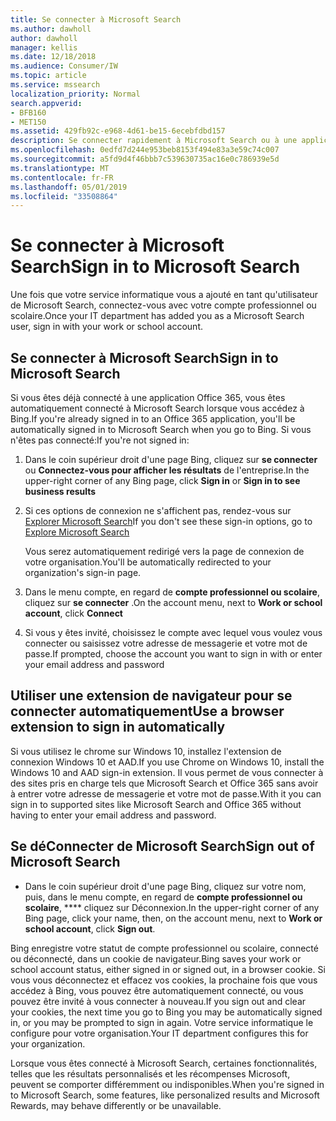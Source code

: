 ```yaml
---
title: Se connecter à Microsoft Search
ms.author: dawholl
author: dawholl
manager: kellis
ms.date: 12/18/2018
ms.audience: Consumer/IW
ms.topic: article
ms.service: mssearch
localization_priority: Normal
search.appverid:
- BFB160
- MET150
ms.assetid: 429fb92c-e968-4d61-be15-6ecebfdbd157
description: Se connecter rapidement à Microsoft Search ou à une application Office 365 avec un compte professionnel ou scolaire
ms.openlocfilehash: 0edfd7d244e953beb8153f494e83a3e59c74c007
ms.sourcegitcommit: a5fd9d4f46bbb7c539630735ac16e0c786939e5d
ms.translationtype: MT
ms.contentlocale: fr-FR
ms.lasthandoff: 05/01/2019
ms.locfileid: "33508864"
---
```

# <a name="sign-in-to-microsoft-search"></a><span data-ttu-id="7020f-103">Se connecter à Microsoft Search</span><span class="sxs-lookup"><span data-stu-id="7020f-103">Sign in to Microsoft Search</span></span>

<span data-ttu-id="7020f-104">Une fois que votre service informatique vous a ajouté en tant qu'utilisateur de Microsoft Search, connectez-vous avec votre compte professionnel ou scolaire.</span><span class="sxs-lookup"><span data-stu-id="7020f-104">Once your IT department has added you as a Microsoft Search user, sign in with your work or school account.</span></span>
  
## <a name="sign-in-to-microsoft-search"></a><span data-ttu-id="7020f-105">Se connecter à Microsoft Search</span><span class="sxs-lookup"><span data-stu-id="7020f-105">Sign in to Microsoft Search</span></span>

<span data-ttu-id="7020f-106">Si vous êtes déjà connecté à une application Office 365, vous êtes automatiquement connecté à Microsoft Search lorsque vous accédez à Bing.</span><span class="sxs-lookup"><span data-stu-id="7020f-106">If you're already signed in to an Office 365 application, you'll be automatically signed in to Microsoft Search when you go to Bing.</span></span> <span data-ttu-id="7020f-107">Si vous n'êtes pas connecté:</span><span class="sxs-lookup"><span data-stu-id="7020f-107">If you're not signed in:</span></span>
  
1. <span data-ttu-id="7020f-108">Dans le coin supérieur droit d'une page Bing, cliquez sur **se connecter** ou **Connectez-vous pour afficher les résultats** de l'entreprise.</span><span class="sxs-lookup"><span data-stu-id="7020f-108">In the upper-right corner of any Bing page, click **Sign in** or **Sign in to see business results**</span></span>
    
2. <span data-ttu-id="7020f-109">Si ces options de connexion ne s'affichent pas, rendez-vous sur [Explorer Microsoft Search](https://www.bing.com/business/explore)</span><span class="sxs-lookup"><span data-stu-id="7020f-109">If you don't see these sign-in options, go to [Explore Microsoft Search](https://www.bing.com/business/explore)</span></span>
    
    <span data-ttu-id="7020f-110">Vous serez automatiquement redirigé vers la page de connexion de votre organisation.</span><span class="sxs-lookup"><span data-stu-id="7020f-110">You'll be automatically redirected to your organization's sign-in page.</span></span>
    
3. <span data-ttu-id="7020f-111">Dans le menu compte, en regard de **compte professionnel ou scolaire**, cliquez sur **se connecter** .</span><span class="sxs-lookup"><span data-stu-id="7020f-111">On the account menu, next to **Work or school account**, click **Connect**</span></span>
    
4. <span data-ttu-id="7020f-112">Si vous y êtes invité, choisissez le compte avec lequel vous voulez vous connecter ou saisissez votre adresse de messagerie et votre mot de passe.</span><span class="sxs-lookup"><span data-stu-id="7020f-112">If prompted, choose the account you want to sign in with or enter your email address and password</span></span>
    
## <a name="use-a-browser-extension-to-sign-in-automatically"></a><span data-ttu-id="7020f-113">Utiliser une extension de navigateur pour se connecter automatiquement</span><span class="sxs-lookup"><span data-stu-id="7020f-113">Use a browser extension to sign in automatically</span></span>

<span data-ttu-id="7020f-114">Si vous utilisez le chrome sur Windows 10, installez l'extension de connexion Windows 10 et AAD.</span><span class="sxs-lookup"><span data-stu-id="7020f-114">If you use Chrome on Windows 10, install the Windows 10 and AAD sign-in extension.</span></span> <span data-ttu-id="7020f-115">Il vous permet de vous connecter à des sites pris en charge tels que Microsoft Search et Office 365 sans avoir à entrer votre adresse de messagerie et votre mot de passe.</span><span class="sxs-lookup"><span data-stu-id="7020f-115">With it you can sign in to supported sites like Microsoft Search and Office 365 without having to enter your email address and password.</span></span>
  
## <a name="sign-out-of-microsoft-search"></a><span data-ttu-id="7020f-116">Se déConnecter de Microsoft Search</span><span class="sxs-lookup"><span data-stu-id="7020f-116">Sign out of Microsoft Search</span></span>

- <span data-ttu-id="7020f-117">Dans le coin supérieur droit d'une page Bing, cliquez sur votre nom, puis, dans le menu compte, en regard de **compte professionnel ou scolaire**, \*\*\*\* cliquez sur Déconnexion.</span><span class="sxs-lookup"><span data-stu-id="7020f-117">In the upper-right corner of any Bing page, click your name, then, on the account menu, next to **Work or school account**, click **Sign out**.</span></span>
    
<span data-ttu-id="7020f-118">Bing enregistre votre statut de compte professionnel ou scolaire, connecté ou déconnecté, dans un cookie de navigateur.</span><span class="sxs-lookup"><span data-stu-id="7020f-118">Bing saves your work or school account status, either signed in or signed out, in a browser cookie.</span></span> <span data-ttu-id="7020f-119">Si vous vous déconnectez et effacez vos cookies, la prochaine fois que vous accédez à Bing, vous pouvez être automatiquement connecté, ou vous pouvez être invité à vous connecter à nouveau.</span><span class="sxs-lookup"><span data-stu-id="7020f-119">If you sign out and clear your cookies, the next time you go to Bing you may be automatically signed in, or you may be prompted to sign in again.</span></span> <span data-ttu-id="7020f-120">Votre service informatique le configure pour votre organisation.</span><span class="sxs-lookup"><span data-stu-id="7020f-120">Your IT department configures this for your organization.</span></span>
  
<span data-ttu-id="7020f-121">Lorsque vous êtes connecté à Microsoft Search, certaines fonctionnalités, telles que les résultats personnalisés et les récompenses Microsoft, peuvent se comporter différemment ou indisponibles.</span><span class="sxs-lookup"><span data-stu-id="7020f-121">When you're signed in to Microsoft Search, some features, like personalized results and Microsoft Rewards, may behave differently or be unavailable.</span></span>

  

